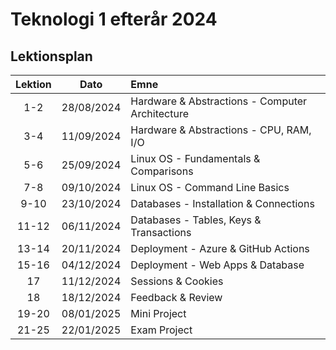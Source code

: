 # Teknologi 1 efterår 2024

## Lektionsplan

| Lektion |    Dato    |       Emne                            |
|:-----:|:---------:|:----------------------------------------------------------|
|  1-2  | 28/08/2024 | Hardware & Abstractions - Computer Architecture           |
|  3-4  | 11/09/2024 | Hardware & Abstractions - CPU, RAM, I/O                  |
|  5-6  | 25/09/2024 | Linux OS - Fundamentals & Comparisons                    |
|  7-8  | 09/10/2024 | Linux OS - Command Line Basics                          |
|  9-10 | 23/10/2024 | Databases - Installation & Connections                   |
| 11-12 | 06/11/2024 | Databases - Tables, Keys & Transactions                  |
| 13-14 | 20/11/2024 | Deployment - Azure & GitHub Actions                      |
| 15-16 | 04/12/2024 | Deployment - Web Apps & Database                        |
| 17    | 11/12/2024 | Sessions & Cookies                                      |
| 18    | 18/12/2024 | Feedback & Review                                       |
| 19-20 | 08/01/2025 | Mini Project                                            |
| 21-25 | 22/01/2025 | Exam Project                                            |